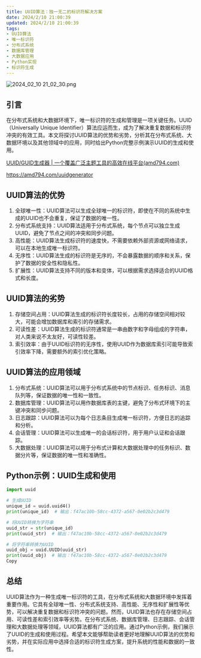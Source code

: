 ```yaml
---
title: UUID算法：独一无二的标识符解决方案
date: 2024/2/10 21:00:39
updated: 2024/2/10 21:00:39
tags:
- UUID算法
- 唯一标识符
- 分布式系统
- 数据库管理
- 大数据应用
- Python实现
- 标识符生成
---
```


<img src="https://static.amd794.com/blog/images/2024_02_10 21_02_30.png@blog" title="2024_02_10 21_02_30.png" alt="2024_02_10 21_02_30.png"/>

## 引言

在分布式系统和大数据环境下，唯一标识符的生成和管理是一项关键任务。UUID（Universally Unique
Identifier）算法应运而生，成为了解决重复数据和标识符冲突的有效工具。本文将探讨UUID算法的优势和劣势，分析其在分布式系统、大数据环境以及其他领域中的应用，同时给出Python完整示例演示UUID的生成和使用。

[UUID/GUID生成器 | 一个覆盖广泛主题工具的高效在线平台(amd794.com)](https://amd794.com/uuidgenerator)

https://amd794.com/uuidgenerator

## UUID算法的优势

1. 全球唯一性：UUID算法可以生成全球唯一的标识符，即使在不同的系统中生成的UUID也不会重复，保证了数据的唯一性。
1. 分布式系统支持：UUID算法适用于分布式系统，每个节点可以独立生成UUID，避免了节点之间的冲突和同步问题。
1. 高性能：UUID算法生成标识符的速度快，不需要依赖外部资源或网络请求，可以在本地生成唯一标识符。
1. 无序性：UUID算法生成的标识符是无序的，不会暴露数据的顺序和关系，保护了数据的安全性和隐私性。
1. 扩展性：UUID算法支持不同的版本和变体，可以根据需求选择适合的UUID格式和长度。

## UUID算法的劣势

1. 存储空间占用：UUID算法生成的标识符长度较长，占用的存储空间相对较大，可能会增加数据库和索引的存储需求。
1. 可读性差：UUID算法生成的标识符通常是一串由数字和字母组成的字符串，对人类来说不太友好，可读性较差。
1. 索引效率：由于UUID标识符的无序性，使用UUID作为数据库索引可能导致索引效率下降，需要额外的索引优化策略。

## UUID算法的应用领域

1. 分布式系统：UUID算法可以用于分布式系统中的节点标识、任务标识、消息队列等，保证数据的唯一性和一致性。
1. 数据库管理：UUID算法可以用作数据库表的主键，避免了分布式环境下的主键冲突和同步问题。
1. 日志跟踪：UUID算法可以为每个日志条目生成唯一标识符，方便日志的追踪和分析。
1. 会话管理：UUID算法可以生成唯一的会话标识符，用于用户认证和会话跟踪。
1. 大数据处理：UUID算法可以用于分布式计算和大数据处理中的任务标识、数据分片等，保证数据的唯一性和准确性。

## Python示例：UUID生成和使用

```python
import uuid

# 生成UUID
unique_id = uuid.uuid4()
print(unique_id)  # 输出：f47ac10b-58cc-4372-a567-0e02b2c3d479

# 将UUID转换为字符串
uuid_str = str(unique_id)
print(uuid_str)  # 输出：f47ac10b-58cc-4372-a567-0e02b2c3d479

# 将字符串转换为UUID
uuid_obj = uuid.UUID(uuid_str)
print(uuid_obj)  # 输出：f47ac10b-58cc-4372-a567-0e02b2c3d479
Copy
```

## 总结

UUID算法作为一种生成唯一标识符的工具，在分布式系统和大数据环境中发挥着重要作用。它具有全球唯一性、分布式系统支持、高性能、无序性和扩展性等优势，可以解决重复数据和标识符冲突的问题。然而，UUID算法也存在存储空间占用、可读性差和索引效率等劣势。在分布式系统、数据库管理、日志跟踪、会话管理和大数据处理等领域，UUID算法都有广泛的应用。通过Python示例，我们展示了UUID的生成和使用过程。希望本文能够帮助读者更好地理解UUID算法的优势和劣势，并在实际应用中选择合适的标识符生成方案，提升系统的性能和数据的一致性。
